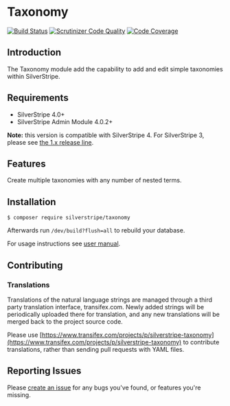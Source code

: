 # Taxonomy

[![Build Status](https://img.shields.io/travis/silverstripe/silverstripe-taxonomy.svg)](http://travis-ci.org/silverstripe/silverstripe-taxonomy)
[![Scrutinizer Code Quality](https://img.shields.io/scrutinizer/g/silverstripe/silverstripe-taxonomy.svg)](https://scrutinizer-ci.com/g/silverstripe/silverstripe-taxonomy/?branch=master)
[![Code Coverage](https://img.shields.io/codecov/c/github/silverstripe/silverstripe-taxonomy.svg)](https://codecov.io/gh/silverstripe/silverstripe-taxonomy)

## Introduction

The Taxonomy module add the capability to add and edit simple taxonomies within SilverStripe.

## Requirements

 * SilverStripe 4.0+
 * SilverStripe Admin Module 4.0.2+
 
 **Note:** this version is compatible with SilverStripe 4. For SilverStripe 3, please see [the 1.x release line](https://github.com/silverstripe/silverstripe-taxonomy/tree/1.2).

## Features

Create multiple taxonomies with any number of nested terms.

## Installation

```
$ composer require silverstripe/taxonomy
```
Afterwards run `/dev/build?flush=all` to rebuild your database.

For usage instructions see [user manual](docs/en/userguide/index.md).

## Contributing

### Translations

Translations of the natural language strings are managed through a third party translation interface, transifex.com. Newly added strings will be periodically uploaded there for translation, and any new translations will be merged back to the project source code.

Please use [https://www.transifex.com/projects/p/silverstripe-taxonomy](https://www.transifex.com/projects/p/silverstripe-taxonomy) to contribute translations, rather than sending pull requests with YAML files.

## Reporting Issues

Please [create an issue](http://github.com/silverstripe/silverstripe-taxonomy/issues) for any bugs you've found, or features you're missing.
